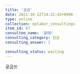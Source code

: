 ```yaml
---
title: '궁금'
date: 2021-10-22T14:32:43+0900
type: online
collection: eplabor_consultings
item_id: 67
consultee_name: '윤OO'
consulting_category: 임금
consulting_answer: |
    
consulting_status: waiting
---
```


궁금쓰
